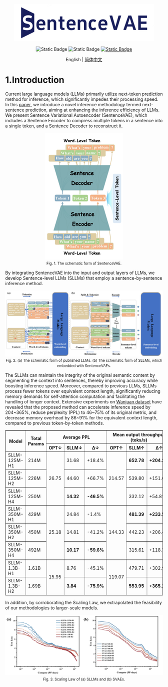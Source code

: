 <div align="center">
  <img src="assets/logo.png" width="450"/>

![Static Badge](https://img.shields.io/badge/license-MIT-green) ![Static Badge](https://img.shields.io/badge/version-0.0.1-blue) [![Static Badge](https://img.shields.io/badge/paper-arXiv-red)](https://arxiv.org/abs/2408.00655)


English | [简体中文](README_zh-CN.md)

</div>

# 1.Introduction

Current large language models (LLMs) primarily utilize next-token prediction method for inference, which significantly impedes their processing speed. In this [paper](https://arxiv.org/abs/2408.00655), we introduce a novel inference methodology termed next-sentence prediction, aiming at enhancing the inference efficiency of LLMs. We present Sentence Variational Autoencoder (SentenceVAE), which includes a Sentence Encoder to compress multiple tokens in a sentence into a single token, and a Sentence Decoder to reconstruct it. 

<div align="center">
    <img src="assets/sentence_vae.jpg" width="250"><br>
    <span><small>Fig. 1. The schematic form of SentenceVAE. </small></span>
</div>


By integrating SentenceVAE into the input and output layers of LLMs, we develop Sentence-level LLMs (SLLMs) that employ a sentence-by-sentence inference method.

<div align="center">
    <img src="assets/sllm.jpg">
    <span><small>Fig. 2. (a) The schematic form of published LLMs. (b) The schematic form of SLLMs, which embedded with SentenceVAEs.</small></span>
</div>

The SLLMs can maintain the integrity of the original semantic content by segmenting the context into sentences, thereby improving accuracy while boosting inference speed. Moreover, compared to previous LLMs, SLLMs process fewer tokens over equivalent context length, significantly reducing memory demands for self-attention computation and facilitating the handling of longer context. Extensive experiments on [Wanjuan dataset](https://github.com/opendatalab/WanJuan1.0/) have revealed that the proposed method can accelerate inference speed by 204~365%, reduce perplexity (PPL) to 46~75% of its original metric, and decrease memory overhead by 86~91% for the equivalent context length, compared to previous token-by-token methods.

<div align="center">
<table border="1" cellspacing="0" cellpadding="5">
  <tr>
    <th rowspan="2">Model</th>
    <th rowspan="2">Total Params</th>
    <th colspan="3">Average PPL</th>
    <th colspan="3">Mean output throughput (toks/s)</th>
    <th colspan="3">Mean GPU memory (KB/token)</th>
  </tr>
  <tr>
    <th>OPT↓</th>
    <th>SLLM↓</th>
    <th>Δ↓</th>
    <th>OPT↑</th>
    <th>SLLM↑</th>
    <th>Δ↑</th>
    <th>OPT↓</th>
    <th>SLLM↓</th>
    <th>Δ↓</th>
  </tr>
  <tr>
    <td>SLLM-125M-H1</td>
    <td>214M</td>
    <td rowspan="3">26.75</td>
    <td>31.68</td>
    <td>+18.4%</td>
    <td rowspan="3">214.57</td>
    <td><b>652.78</b></td>
    <td><b>+204.2%</b></td>
    <td rowspan="3">73.15</td>
    <td>12.03</td>
    <td>-83.6%</td>
  </tr>
  <tr>
    <td>SLLM-125M-H2</td>
    <td>226M</td>
    <td>44.60</td>
    <td>+66.7%</td>
    <td>539.80</td>
    <td>+151.6%</td>
    <td><b>7.08</b></td>
    <td><b>-90.3%</b></td>
  </tr>
  <tr>
    <td>SLLM-125M-H4</td>
    <td>250M</td>
    <td><b>14.32</b></td>
    <td><b>-46.5%</b></td>
    <td>332.12</td>
    <td>+54.8%</td>
    <td>10.00</td>
    <td>-86.3%</td>
  </tr>
  <tr>
    <td>SLLM-350M-H1</td>
    <td>429M</td>
    <td rowspan="3">25.18</td>
    <td>24.84</td>
    <td>-1.4%</td>
    <td rowspan="3">144.33</td>
    <td><b>481.39</b></td>
    <td><b>+233.5%</b></td>
    <td rowspan="3">197.59</td>
    <td>29.98</td>
    <td>-84.8%</td>
  </tr>
  <tr>
    <td>SLLM-350M-H2</td>
    <td>450M</td>
    <td>14.81</td>
    <td>-41.2%</td>
    <td>442.23</td>
    <td>+206.4%</td>
    <td>26.78</td>
    <td>-86.4%</td>
  </tr>
  <tr>
    <td>SLLM-350M-H4</td>
    <td>492M</td>
    <td><b>10.17</b></td>
    <td><b>-59.6%</b></td>
    <td>315.61</td>
    <td>+118.7%</td>
    <td><b>17.73</b></td>
    <td><b>-91.0%</b></td>
  </tr>
  <tr>
    <td>SLLM-1.3B-H1</td>
    <td>1.61B</td>
    <td rowspan="2">15.95</td>
    <td>8.76</td>
    <td>-45.1%</td>
    <td rowspan="2">119.07</td>
    <td>479.71</td>
    <td>+302.9%</td>
    <td rowspan="2">400.01</td>
    <td>57.07</td>
    <td>-85.7%</td>
  </tr>
  <tr>
    <td>SLLM-1.3B-H2</td>
    <td>1.69B</td>
    <td><b>3.84</b></td>
    <td><b>-75.9%</b></td>
    <td><b>553.95</b></td>
    <td><b>+365.2%</b></td>
    <td><b>55.14</b></td>
    <td><b>-86.2%</b></td>
  </tr>
</table>
</div>

In addition, by corroborating the Scaling Law, we extrapolated the feasibility of our methodologies to larger-scale models.

<div align="center">
    <img src="assets/scaling_law.jpg">
    <span><small>Fig. 3. Scaling Law of (a) SLLMs and (b) SVAEs.</small></span>
</div>
